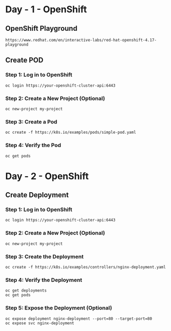 # Day - 1 - OpenShift 

## OpenShift Playground

	https://www.redhat.com/en/interactive-labs/red-hat-openshift-4.17-playground
	
	
## Create POD

### Step 1: Log in to OpenShift

	oc login https://your-openshift-cluster-api:6443

### Step 2: Create a New Project (Optional)

	oc new-project my-project

### Step 3: Create a Pod 

	oc create -f https://k8s.io/examples/pods/simple-pod.yaml
	
### Step 4: Verify the Pod

	oc get pods

# Day - 2 - OpenShift 


## Create Deployment


### Step 1: Log in to OpenShift

	oc login https://your-openshift-cluster-api:6443

### Step 2: Create a New Project (Optional)

	oc new-project my-project
	

### Step 3: Create the Deployment

	oc create -f https://k8s.io/examples/controllers/nginx-deployment.yaml
	
### Step 4: Verify the Deployment

	oc get deployments
	oc get pods

### Step 5: Expose the Deployment (Optional)

	oc expose deployment nginx-deployment --port=80 --target-port=80
	oc expose svc nginx-deployment

 